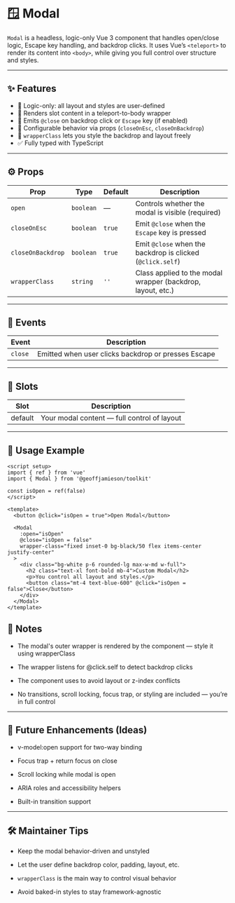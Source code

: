 # 🪟 Modal

`Modal` is a headless, logic-only Vue 3 component that handles open/close logic, Escape key handling, and backdrop clicks. It uses Vue’s `<teleport>` to render its content into `<body>`, while giving you full control over structure and styles.

---

## ✨ Features

- 🧠 Logic-only: all layout and styles are user-defined
- 🧩 Renders slot content in a teleport-to-body wrapper
- 🎯 Emits `@close` on backdrop click or `Escape` key (if enabled)
- 🧰 Configurable behavior via props (`closeOnEsc`, `closeOnBackdrop`)
- 🎨 `wrapperClass` lets you style the backdrop and layout freely
- ✅ Fully typed with TypeScript

---

## ⚙️ Props

| Prop              | Type      | Default | Description                                                 |
|-------------------|-----------|---------|-------------------------------------------------------------|
| `open`            | `boolean` | —       | Controls whether the modal is visible (required)            |
| `closeOnEsc`      | `boolean` | `true`  | Emit `@close` when the `Escape` key is pressed              |
| `closeOnBackdrop` | `boolean` | `true`  | Emit `@close` when the backdrop is clicked (`@click.self`)  |
| `wrapperClass`    | `string`  | `''`    | Class applied to the modal wrapper (backdrop, layout, etc.) |

---

## 🎤 Events

| Event   | Description                                   |
|---------|-----------------------------------------------|
| `close` | Emitted when user clicks backdrop or presses Escape |

---

## 🧩 Slots

| Slot    | Description                                 |
|---------|---------------------------------------------|
| default | Your modal content — full control of layout |

---

## 🚀 Usage Example

```vue
<script setup>
import { ref } from 'vue'
import { Modal } from '@geoffjamieson/toolkit'

const isOpen = ref(false)
</script>

<template>
  <button @click="isOpen = true">Open Modal</button>

  <Modal
    :open="isOpen"
    @close="isOpen = false"
    wrapper-class="fixed inset-0 bg-black/50 flex items-center justify-center"
  >
    <div class="bg-white p-6 rounded-lg max-w-md w-full">
      <h2 class="text-xl font-bold mb-4">Custom Modal</h2>
      <p>You control all layout and styles.</p>
      <button class="mt-4 text-blue-600" @click="isOpen = false">Close</button>
    </div>
  </Modal>
</template>
```

## 🧠 Notes

- The modal's outer wrapper is rendered by the component — style it using wrapperClass

- The wrapper listens for @click.self to detect backdrop clicks

- The component uses <teleport to="body"> to avoid layout or z-index conflicts

- No transitions, scroll locking, focus trap, or styling are included — you’re in full control

---

## 🔮 Future Enhancements (Ideas)

- v-model:open support for two-way binding

- Focus trap + return focus on close

- Scroll locking while modal is open

- ARIA roles and accessibility helpers

- Built-in transition support

---

## 🛠️ Maintainer Tips

- Keep the modal behavior-driven and unstyled

- Let the user define backdrop color, padding, layout, etc.

- `wrapperClass` is the main way to control visual behavior

- Avoid baked-in styles to stay framework-agnostic